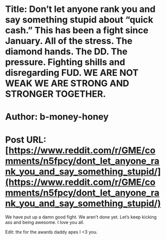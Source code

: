 # Title: Don’t let anyone rank you and say something stupid about “quick cash.” This has been a fight since January. All of the stress. The diamond hands. The DD. The pressure. Fighting shills and disregarding FUD. WE ARE NOT WEAK WE ARE STRONG AND STRONGER TOGETHER.
# Author: b-money-honey
# Post URL: [https://www.reddit.com/r/GME/comments/n5fpcy/dont_let_anyone_rank_you_and_say_something_stupid/](https://www.reddit.com/r/GME/comments/n5fpcy/dont_let_anyone_rank_you_and_say_something_stupid/)


We have put up a damn good fight. We aren’t done yet. Let’s keep kicking ass and being awesome. I love you all.

Edit: thx for the awards daddy apes I <3 you.